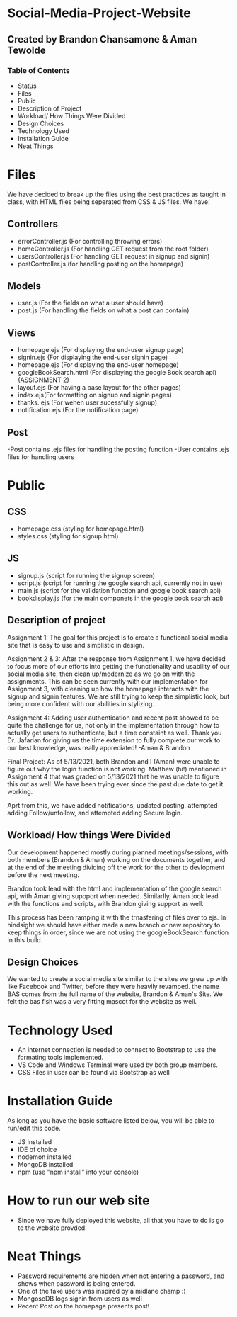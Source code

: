 # Social-Media-Project-Website
## Created by Brandon Chansamone & Aman Tewolde


### Table of Contents
- Status
- Files
- Public
- Description of Project
- Workload/ How Things Were Divided
- Design Choices
- Technology Used
- Installation  Guide
- Neat Things


# Files
We have decided to break up the files using the best practices as taught in class, with HTML files being seperated from CSS & JS files. We have:
## Controllers
- errorController.js (For controlling throwing errors)
- homeController.js (For handling GET request from the root folder)
- usersController.js (For handling GET request in signup and signin)
- postController.js (for handling posting on the homepage)
## Models
- user.js (For the fields on what a user should have)
- post.js (For handling the fields on what a post can contain)
## Views
- homepage.ejs (For displaying the end-user signup page)
- signin.ejs (For displaying the end-user signin page)
- homepage.ejs (For displaying the end-user homepage)
- googleBookSearch.html (For displaying the google Book search api) (ASSIGNMENT 2)
- layout.ejs (For having a base layout for the other pages)
- index.ejs(For formatting on signup and signin pages)
- thanks. ejs (For wehen user sucessfully signup)
- notification.ejs (For the notification page)
## Post
-Post contains .ejs files for handling the posting function
-User contains .ejs files for handling users
# Public
## CSS
- homepage.css (styling for homepage.html)
- styles.css (styling for signup.html)

## JS
- signup.js (script for running the signup screen)
- script.js (script for running the google search api, currently not in use)
- main.js (script for the validation function and google book search api)
- bookdisplay.js (for the main componets in the google book search api)

## Description of project
Assignment 1: The goal for this project is to create a functional social media site that is easy to use and simplistic in design.

Assignment 2 & 3: After the response from Assignment 1, we have decided to focus more of our efforts into getting the functionality and usability of our social media site, then clean up/modernize as we go on with the assignments. This can be seen currently with our implementation for Assignment 3, with cleaning up how the homepage interacts with the signup and signin features. We are still trying to keep the simplistic look, but being more confident with our abilities in stylizing.

Assignment 4: Adding user authentication and recent post showed to be quite the challenge for us, not only in the implementation through how to actually get users to authenticate, but a time constaint as well. Thank you Dr. Jafarian for giving us the time extension to fully complete our work to our best knowledge, was really appreciated! -Aman & Brandon

Final Project: As of 5/13/2021, both Brandon and I (Aman) were unable to figure out why the login function is not working. Matthew (hi!) mentioned in Assignment 4 that was graded on 5/13/2021 that he was unable to figure this out as well. We have been trying ever since the past due date to get it working.

Aprt from this, we have added notifications, updated posting, attempted adding Follow/unfollow, and attempted adding Secure login.

## Workload/ How things Were Divided
Our development happened mostly during planned meetings/sessions, with both members (Brandon & Aman) working on the documents together, and at the end of the meeting dividing off the work for the other to devlopment before the next meeting. 

Brandon took lead with the html and implementation of the google search api, with Aman giving supoport when needed. Similarlly, Aman took lead with the functions and scripts, with Brandon giving support as well.

This process has been ramping it with the trnasfering of files over to ejs. In hindsight we should have either made a new branch or new repository to keep things in order, since we are not using the googleBookSearch function in this build.



## Design Choices
We wanted to create a social media site similar to the sites we grew up with like Facebook and Twitter, before they were heavily revamped. the name BAS comes from the full name of the website, Brandon & Aman's Site. We felt the bas fish was a very fitting mascot for the website as well.

# Technology Used
- An internet connection is needed to connect to Bootstrap to use the formating tools implemented.
- VS Code and Windows Terminal were used by both group members.
- CSS Files in user can be found via Bootstrap as well

# Installation Guide
As long as you have the basic software listed below, you will be able to run/edit this code.
- JS Installed
- IDE of choice
- nodemon installed
- MongoDB installed
- npm (use "npm install" into your console)
# How to run our web site
- Since we have fully deployed this website, all that you have to do is go to the website provded.

# Neat Things
- Password requirements are hidden when not entering a password, and shows when password is being entered.
- One of the fake users was inspired by a midlane champ :)
- MongoseDB logs signin from users as well
- Recent Post on the homepage presents post!


